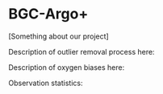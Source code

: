 # BGC-Argo+

[Something about our project]

Description of outlier removal process here:

Description of oxygen biases here:

Observation statistics:

